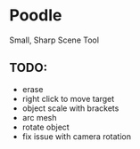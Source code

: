 # Poodle

Small, Sharp Scene Tool

## TODO: 

- erase
- right click to move target
- object scale with brackets
- arc mesh
- rotate object
- fix issue with camera rotation